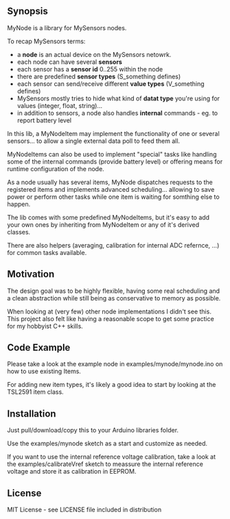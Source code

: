 ## Synopsis

MyNode is a library for MySensors nodes.

To recap MySensors terms:

* a **node** is an actual device on the MySensors netowrk.
* each node can have several **sensors**
* each sensor has a **sensor id** 0..255 within the node
* there are predefined **sensor types** (S_something defines)
* each sensor can send/receive different **value types** (V_something defines)
* MySensors mostly tries to hide what kind of **datat type** you're using for values (integer, float, string)...
* in addition to sensors, a node also handles **internal** commands - eg. to report battery level

In this lib, a MyNodeItem may implement the functionality of one or
several sensors... to allow a single external data poll to feed them
all.

MyNodeItems can also be used to implement "special" tasks like handling
some of the internal commands (provide battery level) or offering means
for runtime configuration of the node.

As a node usually has several items, MyNode dispatches requests to the
registered items and implements advanced scheduling... allowing to save
power or perform other tasks while one item is waiting for somthing else
to happen.

The lib comes with some predefined MyNodeItems, but it's easy to add
your own ones by inheriting from MyNodeItem or any of it's derived
classes.

There are also helpers (averaging, calibration for internal ADC
refernce, ...) for common tasks available.

## Motivation

The design goal was to be highly flexible, having some real scheduling
and a clean abstraction while still being as conservative to memory as
possible.

When looking at (very few) other node implementations I didn't see this.
This project also felt like having a reasonable scope to get some
practice for my hobbyist C++ skills.

## Code Example

Please take a look at the example node in examples/mynode/mynode.ino on
how to use existing Items.

For adding new item types, it's likely a good idea to start by looking
at the TSL2591 item class.

## Installation

Just pull/download/copy this to your Arduino libraries folder.

Use the examples/mynode sketch as a start and customize as needed.

If you want to use the internal reference voltage calibration, take a
look at the examples/calibrateVref sketch to meassure the internal
reference voltage and store it as calibration in EEPROM.


## License

MIT License - see LICENSE file included in distribution
